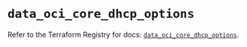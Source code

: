 # `data_oci_core_dhcp_options`

Refer to the Terraform Registry for docs: [`data_oci_core_dhcp_options`](https://registry.terraform.io/providers/hashicorp/oci/7.19.0/docs/data-sources/core_dhcp_options).
